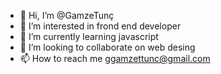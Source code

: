 - 👋 Hi, I’m @GamzeTunç
- 👀 I’m interested in frond end developer
- 🌱 I’m currently learning javascript 
- 💞️ I’m looking to collaborate on web desing
- 📫 How to reach me ggamzettunc@gmail.com 

<!---
GamzeTun/GamzeTun is a ✨ special ✨ repository because its `README.md` (this file) appears on your GitHub profile.
You can click the Preview link to take a look at your changes.
--->
